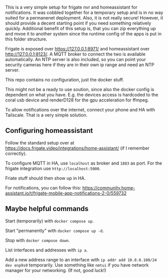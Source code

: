 This is a very simple setup for frigate nvr and homeassistant for notifications.
It was cobbled together for a temporary setup and is in no way suited for a permanenet deployment.
Also, it is not really secure!
However, it should provide a decent starting point if you need something relatively quickly.
Additional benefit of this setup is, that you can zip everything up and mvoe it to another system since the runtime config of the apps is put in this folder structure.

Frigate is exposed over https://127.0.0.1:8971/ and homeassistant over http://127.0.0.1:8123/.
A MQTT broker to connect the two is available automatically.
An NTP server is also included, so you can point your security cameras here if they are in their own ip range and need an NTP server.

This repo contains no configuration, just the docker stuff.

This might not be a ready to use soution, since also the docker config is dependent on what you have.
E.g. the devices access is hardcoded to the coral usb device and renderD128 for the gpu acceleration for ffmpeg.

To allow notifications over the internet, connect your phone and HA with Tailscale.
That is a very simple solution.

## Configuring homeassistant

Follow the standard setup over at https://docs.frigate.video/integrations/home-assistant/ (if I remember correctly).

To configure MQTT in HA, use `localhost` as broker and `1883` as port.
For the frigate integration use `http://localhost:5000`.

Friate stuff should then show up in HA.

For notifications, you can follow this: https://community.home-assistant.io/t/frigate-mobile-app-notifications-2-0/559732

## Maybe helpful commands

Start (temporarily) with `docker compose up`.

Start "permanently" with `docker compose up -d`.

Stop with `docker compose down`.

List interfaces and addresses with `ip a`.

Add a new address range to an interface with `ip addr add 10.0.0.100/24 dev enp9s0` temporarily.
Use something like `nmtui` if you have network manager for your networking. (If not, good luck!)

